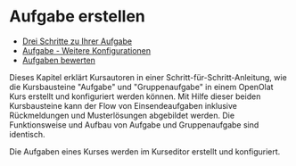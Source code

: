 # Aufgabe erstellen

  * [Drei Schritte zu Ihrer Aufgabe](Three_Steps_to_Your_Task.de.md)
  * [Aufgabe - Weitere Konfigurationen](Task_-_Further_Configurations.de.md)
  * [Aufgaben bewerten](Assess_tasks.de.md)

Dieses Kapitel erklärt Kursautoren in einer Schritt-für-Schritt-Anleitung, wie
die Kursbausteine "Aufgabe" und "Gruppenaufgabe" in einem OpenOlat Kurs
erstellt und konfiguriert werden können. Mit Hilfe dieser beiden Kursbausteine
kann der Flow von Einsendeaufgaben inklusive Rückmeldungen und Musterlösungen
abgebildet werden. Die Funktionsweise und Aufbau von Aufgabe und
Gruppenaufgabe sind identisch.

Die Aufgaben eines Kurses werden im Kurseditor erstellt und konfiguriert.